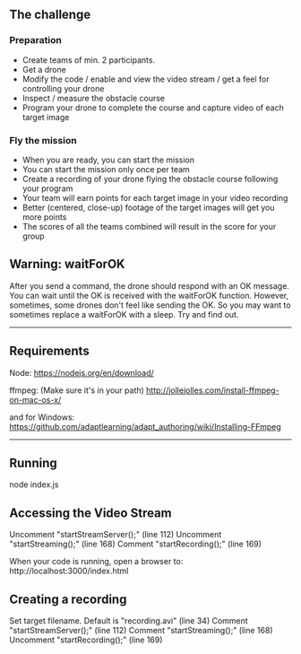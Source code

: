 ## The challenge

### Preparation
- Create teams of min. 2 participants.
- Get a drone
- Modify the code / enable and view the video stream / get a feel for controlling your drone
- Inspect / measure the obstacle course
- Program your drone to complete the course and capture video of each target image

### Fly the mission
- When you are ready, you can start the mission
- You can start the mission only once per team
- Create a recording of your drone flying the obstacle course following your program
- Your team will earn points for each target image in your video recording
- Better (centered, close-up) footage of the target images will get you more points
- The scores of all the teams combined will result in the score for your group


## Warning: waitForOK
After you send a command, the drone should respond with an OK message. You can wait until the OK is received with the waitForOK function. However, sometimes, some drones don't feel like sending the OK. So you may want to sometimes replace a waitForOK with a sleep. Try and find out.


---
## Requirements

Node:
https://nodejs.org/en/download/

ffmpeg: (Make sure it's in your path)
http://jollejolles.com/install-ffmpeg-on-mac-os-x/

and for Windows:
https://github.com/adaptlearning/adapt_authoring/wiki/Installing-FFmpeg

---

## Running

node index.js

## Accessing the Video Stream

Uncomment "startStreamServer();" (line 112)
Uncomment "startStreaming();" (line 168)
Comment "startRecording();" (line 169)

When your code is running, open a browser to:
http://localhost:3000/index.html

## Creating a recording

Set target filename. Default is "recording.avi" (line 34)
Comment "startStreamServer();" (line 112)
Comment "startStreaming();" (line 168)
Uncomment "startRecording();" (line 169)

